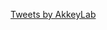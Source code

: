 <a class="twitter-timeline" href="https://twitter.com/AkkeyLab?ref_src=twsrc%5Etfw">Tweets by AkkeyLab</a> <script async src="https://platform.twitter.com/widgets.js" charset="utf-8"></script>